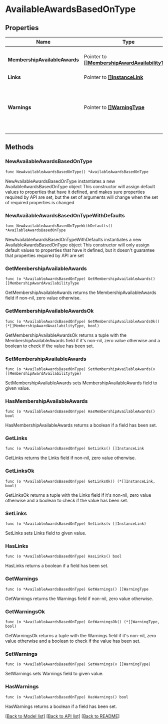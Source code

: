 # AvailableAwardsBasedOnType

## Properties

Name | Type | Description | Notes
------------ | ------------- | ------------- | -------------
**MembershipAvailableAwards** | Pointer to [**[]MembershipAwardAvailabilityType**](MembershipAwardAvailabilityType.md) | List of available awards information. | [optional] 
**Links** | Pointer to [**[]InstanceLink**](InstanceLink.md) |  | [optional] 
**Warnings** | Pointer to [**[]WarningType**](WarningType.md) | Used in conjunction with the Success element to define a business error. | [optional] 

## Methods

### NewAvailableAwardsBasedOnType

`func NewAvailableAwardsBasedOnType() *AvailableAwardsBasedOnType`

NewAvailableAwardsBasedOnType instantiates a new AvailableAwardsBasedOnType object
This constructor will assign default values to properties that have it defined,
and makes sure properties required by API are set, but the set of arguments
will change when the set of required properties is changed

### NewAvailableAwardsBasedOnTypeWithDefaults

`func NewAvailableAwardsBasedOnTypeWithDefaults() *AvailableAwardsBasedOnType`

NewAvailableAwardsBasedOnTypeWithDefaults instantiates a new AvailableAwardsBasedOnType object
This constructor will only assign default values to properties that have it defined,
but it doesn't guarantee that properties required by API are set

### GetMembershipAvailableAwards

`func (o *AvailableAwardsBasedOnType) GetMembershipAvailableAwards() []MembershipAwardAvailabilityType`

GetMembershipAvailableAwards returns the MembershipAvailableAwards field if non-nil, zero value otherwise.

### GetMembershipAvailableAwardsOk

`func (o *AvailableAwardsBasedOnType) GetMembershipAvailableAwardsOk() (*[]MembershipAwardAvailabilityType, bool)`

GetMembershipAvailableAwardsOk returns a tuple with the MembershipAvailableAwards field if it's non-nil, zero value otherwise
and a boolean to check if the value has been set.

### SetMembershipAvailableAwards

`func (o *AvailableAwardsBasedOnType) SetMembershipAvailableAwards(v []MembershipAwardAvailabilityType)`

SetMembershipAvailableAwards sets MembershipAvailableAwards field to given value.

### HasMembershipAvailableAwards

`func (o *AvailableAwardsBasedOnType) HasMembershipAvailableAwards() bool`

HasMembershipAvailableAwards returns a boolean if a field has been set.

### GetLinks

`func (o *AvailableAwardsBasedOnType) GetLinks() []InstanceLink`

GetLinks returns the Links field if non-nil, zero value otherwise.

### GetLinksOk

`func (o *AvailableAwardsBasedOnType) GetLinksOk() (*[]InstanceLink, bool)`

GetLinksOk returns a tuple with the Links field if it's non-nil, zero value otherwise
and a boolean to check if the value has been set.

### SetLinks

`func (o *AvailableAwardsBasedOnType) SetLinks(v []InstanceLink)`

SetLinks sets Links field to given value.

### HasLinks

`func (o *AvailableAwardsBasedOnType) HasLinks() bool`

HasLinks returns a boolean if a field has been set.

### GetWarnings

`func (o *AvailableAwardsBasedOnType) GetWarnings() []WarningType`

GetWarnings returns the Warnings field if non-nil, zero value otherwise.

### GetWarningsOk

`func (o *AvailableAwardsBasedOnType) GetWarningsOk() (*[]WarningType, bool)`

GetWarningsOk returns a tuple with the Warnings field if it's non-nil, zero value otherwise
and a boolean to check if the value has been set.

### SetWarnings

`func (o *AvailableAwardsBasedOnType) SetWarnings(v []WarningType)`

SetWarnings sets Warnings field to given value.

### HasWarnings

`func (o *AvailableAwardsBasedOnType) HasWarnings() bool`

HasWarnings returns a boolean if a field has been set.


[[Back to Model list]](../README.md#documentation-for-models) [[Back to API list]](../README.md#documentation-for-api-endpoints) [[Back to README]](../README.md)


